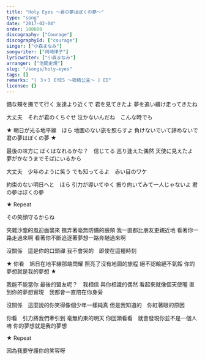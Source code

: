 ```yaml
---
title: "Holy Eyes ～君の夢はぼくの夢～"
type: "song"
date: "2017-02-04"
order: 100000
discography: ["Courage"]
discographyId: ["courage"]
singer: ["小森まなみ"]
songwriter: ["岡崎律子"]
lyricwriter: ["小森まなみ"]
arranger: ["池間史規"]
slug: "/songs/holy-eyes"
tags: []
remarks: "[ ３×３ EYES ～吸精公主～ ] ED"
license: {}
---
```


備な頰を撫でて行く 
友達より近くで 
君を見てきたよ 
夢を追い續け走ってきたね 

大丈夫　それが君のくちぐせ 
泣かないんだね　こんな時でも 

★ 朝日が光る地平線　ほら 
地圖のない旅を照らすよ 
負けないでいて諦めないで 
君の夢はぼくの夢 ★ 

最後の味方に 
ぼくはなれるかな？　信じてる 
巡り逢えた偶然 
天使に見えたよ 
夢がかなうまでそばにいるから 

大丈夫　少年のように笑う 
でも知ってるよ　赤い目のワケ 

約束のない明日へと　ほら 
引力が導いてゆく 
振り向いてみて一人じゃないよ 
君の夢はぼくの夢 

★ Repeat

その笑顔守るからね

<!-- 翻译 -->

夾雜沙塵的風迎面襲來
撫弄著毫無防備的臉頰
我一直都比朋友更親近地
看著你一路走過來啊
看著你不斷追逐著夢想一路奔馳過來啊

沒關係　這是你的口頭禪
我不會哭的　即使在這種時刻

★ 你看　旭日在地平線那端閃耀
照亮了沒有地圖的旅程
絕不認輸絕不氣餒
你的夢想就是我的夢想 ★ 

我能不能當你
最後的盟友呢？　我相信
與你相識的偶然
看起來就像個天使喔
直到你的夢想實現　我都會一直陪在你身旁

沒關係　這麼說的你笑得像個少年一樣純真
但是我知道的　你紅著眼的原因

你看　引力將我們牽引到
毫無約束的明天
你回頭看看　就會發現你並不是一個人唷
你的夢想就是我的夢想

★ Repeat

因為我要守護你的笑容呀
